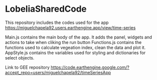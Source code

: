 # LobeliaSharedCode
This repository includes the codes used for the app https://miguelchapela92.users.earthengine.app/view/time-series

Main.js contains the main body of the app. It adds the panel, widgets and actions to take when cliking the run button
Functions.js contains the functions used to calculate vegeation index, clean the data and plot it.
AppStyle.js contains the variables used for styling and dictionaries for select objects.

Link to GEE repository https://code.earthengine.google.com/?accept_repo=users/miguelchapela92/timeSeriesApp
